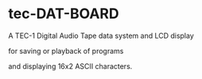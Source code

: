 # tec-DAT-BOARD
A TEC-1 Digital Audio Tape data system and LCD display

for saving or playback of programs 

and displaying 16x2 ASCII characters.  
